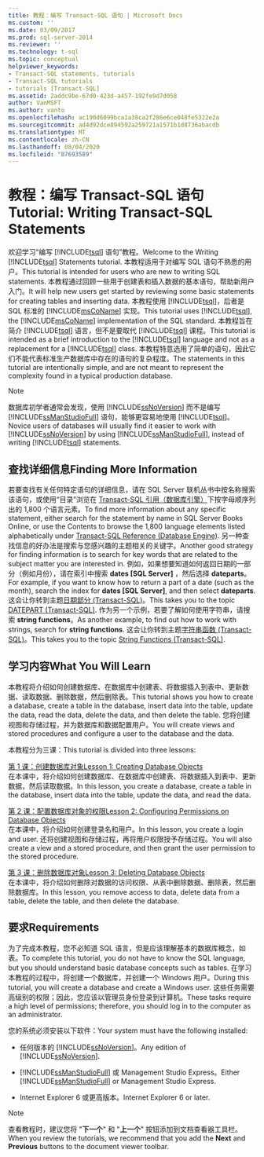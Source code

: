 ```yaml
---
title: 教程：编写 Transact-SQL 语句 | Microsoft Docs
ms.custom: ''
ms.date: 03/09/2017
ms.prod: sql-server-2014
ms.reviewer: ''
ms.technology: t-sql
ms.topic: conceptual
helpviewer_keywords:
- Transact-SQL statements, tutorials
- Transact-SQL tutorials
- tutorials [Transact-SQL]
ms.assetid: 2addc9be-67d0-423d-a457-192fe9d7d058
author: VanMSFT
ms.author: vanto
ms.openlocfilehash: ac190d6099bca1a38ca2f286e6ce048fe5322e2a
ms.sourcegitcommit: ad4d92dce894592a259721a1571b1d8736abacdb
ms.translationtype: MT
ms.contentlocale: zh-CN
ms.lasthandoff: 08/04/2020
ms.locfileid: "87693589"
---
```

# <a name="tutorial-writing-transact-sql-statements"></a><span data-ttu-id="61bf8-102">教程：编写 Transact-SQL 语句</span><span class="sxs-lookup"><span data-stu-id="61bf8-102">Tutorial: Writing Transact-SQL Statements</span></span>
  <span data-ttu-id="61bf8-103">欢迎学习“编写 [!INCLUDE[tsql](../includes/tsql-md.md)] 语句”教程。</span><span class="sxs-lookup"><span data-stu-id="61bf8-103">Welcome to the Writing [!INCLUDE[tsql](../includes/tsql-md.md)] Statements tutorial.</span></span> <span data-ttu-id="61bf8-104">本教程适用于对编写 SQL 语句不熟悉的用户。</span><span class="sxs-lookup"><span data-stu-id="61bf8-104">This tutorial is intended for users who are new to writing SQL statements.</span></span> <span data-ttu-id="61bf8-105">本教程通过回顾一些用于创建表和插入数据的基本语句，帮助新用户入门。</span><span class="sxs-lookup"><span data-stu-id="61bf8-105">It will help new users get started by reviewing some basic statements for creating tables and inserting data.</span></span> <span data-ttu-id="61bf8-106">本教程使用 [!INCLUDE[tsql](../includes/tsql-md.md)]，后者是 SQL 标准的 [!INCLUDE[msCoName](../includes/msconame-md.md)] 实现。</span><span class="sxs-lookup"><span data-stu-id="61bf8-106">This tutorial uses [!INCLUDE[tsql](../includes/tsql-md.md)], the [!INCLUDE[msCoName](../includes/msconame-md.md)] implementation of the SQL standard.</span></span> <span data-ttu-id="61bf8-107">本教程旨在简介 [!INCLUDE[tsql](../includes/tsql-md.md)] 语言，但不是要取代 [!INCLUDE[tsql](../includes/tsql-md.md)] 课程。</span><span class="sxs-lookup"><span data-stu-id="61bf8-107">This tutorial is intended as a brief introduction to the [!INCLUDE[tsql](../includes/tsql-md.md)] language and not as a replacement for a [!INCLUDE[tsql](../includes/tsql-md.md)] class.</span></span> <span data-ttu-id="61bf8-108">本教程特意选用了简单的语句，因此它们不能代表标准生产数据库中存在的语句的复杂程度。</span><span class="sxs-lookup"><span data-stu-id="61bf8-108">The statements in this tutorial are intentionally simple, and are not meant to represent the complexity found in a typical production database.</span></span>  
  
> [!NOTE]  
>  <span data-ttu-id="61bf8-109">数据库初学者通常会发现，使用 [!INCLUDE[ssNoVersion](../includes/ssnoversion-md.md)] 而不是编写 [!INCLUDE[ssManStudioFull](../includes/ssmanstudiofull-md.md)] 语句，能够更容易地使用 [!INCLUDE[tsql](../includes/tsql-md.md)]。</span><span class="sxs-lookup"><span data-stu-id="61bf8-109">Novice users of databases will usually find it easier to work with [!INCLUDE[ssNoVersion](../includes/ssnoversion-md.md)] by using [!INCLUDE[ssManStudioFull](../includes/ssmanstudiofull-md.md)], instead of writing [!INCLUDE[tsql](../includes/tsql-md.md)] statements.</span></span>  
  
## <a name="finding-more-information"></a><span data-ttu-id="61bf8-110">查找详细信息</span><span class="sxs-lookup"><span data-stu-id="61bf8-110">Finding More Information</span></span>  
 <span data-ttu-id="61bf8-111">若要查找有关任何特定语句的详细信息，请在 SQL Server 联机丛书中按名称搜索该语句，或使用“目录”浏览在 [Transact-SQL 引用（数据库引擎）](/sql/t-sql/language-reference)下按字母顺序列出的 1,800 个语言元素。</span><span class="sxs-lookup"><span data-stu-id="61bf8-111">To find more information about any specific statement, either search for the statement by name in SQL Server Books Online, or use the Contents to browse the 1,800 language elements listed alphabetically under [Transact-SQL Reference &#40;Database Engine&#41;](/sql/t-sql/language-reference).</span></span> <span data-ttu-id="61bf8-112">另一种查找信息的好办法是搜索与您感兴趣的主题相关的关键字。</span><span class="sxs-lookup"><span data-stu-id="61bf8-112">Another good strategy for finding information is to search for key words that are related to the subject matter you are interested in.</span></span> <span data-ttu-id="61bf8-113">例如，如果想要知道如何返回日期的一部分（例如月份），请在索引中搜索 **dates [SQL Server]** ，然后选择 **dateparts**。</span><span class="sxs-lookup"><span data-stu-id="61bf8-113">For example, if you want to know how to return a part of a date (such as the month), search the index for **dates [SQL Server]**, and then select **dateparts**.</span></span> <span data-ttu-id="61bf8-114">这会让你转到主题[日期部分 (Transact-SQL)](/sql/t-sql/functions/datepart-transact-sql)。</span><span class="sxs-lookup"><span data-stu-id="61bf8-114">This takes you to the topic [DATEPART &#40;Transact-SQL&#41;](/sql/t-sql/functions/datepart-transact-sql).</span></span> <span data-ttu-id="61bf8-115">作为另一个示例，若要了解如何使用字符串，请搜索 **string functions**。</span><span class="sxs-lookup"><span data-stu-id="61bf8-115">As another example, to find out how to work with strings, search for **string functions**.</span></span> <span data-ttu-id="61bf8-116">这会让你转到主题[字符串函数 (Transact-SQL)](/sql/t-sql/functions/string-functions-transact-sql)。</span><span class="sxs-lookup"><span data-stu-id="61bf8-116">This takes you to the topic [String Functions &#40;Transact-SQL&#41;](/sql/t-sql/functions/string-functions-transact-sql).</span></span>  
  
## <a name="what-you-will-learn"></a><span data-ttu-id="61bf8-117">学习内容</span><span class="sxs-lookup"><span data-stu-id="61bf8-117">What You Will Learn</span></span>  
 <span data-ttu-id="61bf8-118">本教程将介绍如何创建数据库、在数据库中创建表、将数据插入到表中、更新数据、读取数据、删除数据，然后删除表。</span><span class="sxs-lookup"><span data-stu-id="61bf8-118">This tutorial shows you how to create a database, create a table in the database, insert data into the table, update the data, read the data, delete the data, and then delete the table.</span></span> <span data-ttu-id="61bf8-119">您将创建视图和存储过程，并为数据库和数据配置用户。</span><span class="sxs-lookup"><span data-stu-id="61bf8-119">You will create views and stored procedures and configure a user to the database and the data.</span></span>  
  
 <span data-ttu-id="61bf8-120">本教程分为三课：</span><span class="sxs-lookup"><span data-stu-id="61bf8-120">This tutorial is divided into three lessons:</span></span>  
  
 [<span data-ttu-id="61bf8-121">第 1 课：创建数据库对象</span><span class="sxs-lookup"><span data-stu-id="61bf8-121">Lesson 1: Creating Database Objects</span></span>](lesson-1-creating-database-objects.md)  
 <span data-ttu-id="61bf8-122">在本课中，将介绍如何创建数据库、在数据库中创建表、将数据插入到表中、更新数据，然后读取数据。</span><span class="sxs-lookup"><span data-stu-id="61bf8-122">In this lesson, you create a database, create a table in the database, insert data into the table, update the data, and read the data.</span></span>  
  
 [<span data-ttu-id="61bf8-123">第 2 课：配置数据库对象的权限</span><span class="sxs-lookup"><span data-stu-id="61bf8-123">Lesson 2: Configuring Permissions on Database Objects</span></span>](lesson-2-configuring-permissions-on-database-objects.md)  
 <span data-ttu-id="61bf8-124">在本课中，将介绍如何创建登录名和用户。</span><span class="sxs-lookup"><span data-stu-id="61bf8-124">In this lesson, you create a login and user.</span></span> <span data-ttu-id="61bf8-125">还将创建视图和存储过程，再将用户权限授予存储过程。</span><span class="sxs-lookup"><span data-stu-id="61bf8-125">You will also create a view and a stored procedure, and then grant the user permission to the stored procedure.</span></span>  
  
 [<span data-ttu-id="61bf8-126">第 3 课：删除数据库对象</span><span class="sxs-lookup"><span data-stu-id="61bf8-126">Lesson 3: Deleting Database Objects</span></span>](lesson-3-1-deleting-database-objects.md)  
 <span data-ttu-id="61bf8-127">在本课中，将介绍如何删除对数据的访问权限、从表中删除数据、删除表，然后删除数据库。</span><span class="sxs-lookup"><span data-stu-id="61bf8-127">In this lesson, you remove access to data, delete data from a table, delete the table, and then delete the database.</span></span>  
  
## <a name="requirements"></a><span data-ttu-id="61bf8-128">要求</span><span class="sxs-lookup"><span data-stu-id="61bf8-128">Requirements</span></span>  
 <span data-ttu-id="61bf8-129">为了完成本教程，您不必知道 SQL 语言，但是应该理解基本的数据库概念，如表。</span><span class="sxs-lookup"><span data-stu-id="61bf8-129">To complete this tutorial, you do not have to know the SQL language, but you should understand basic database concepts such as tables.</span></span> <span data-ttu-id="61bf8-130">在学习本教程的过程中，将创建一个数据库，并创建一个 Windows 用户。</span><span class="sxs-lookup"><span data-stu-id="61bf8-130">During this tutorial, you will create a database and create a Windows user.</span></span> <span data-ttu-id="61bf8-131">这些任务需要高级别的权限；因此，您应该以管理员身份登录到计算机。</span><span class="sxs-lookup"><span data-stu-id="61bf8-131">These tasks require a high level of permissions; therefore, you should log in to the computer as an administrator.</span></span>  
  
 <span data-ttu-id="61bf8-132">您的系统必须安装以下软件：</span><span class="sxs-lookup"><span data-stu-id="61bf8-132">Your system must have the following installed:</span></span>  
  
-   <span data-ttu-id="61bf8-133">任何版本的 [!INCLUDE[ssNoVersion](../includes/ssnoversion-md.md)]。</span><span class="sxs-lookup"><span data-stu-id="61bf8-133">Any edition of [!INCLUDE[ssNoVersion](../includes/ssnoversion-md.md)].</span></span>  
  
-   <span data-ttu-id="61bf8-134">[!INCLUDE[ssManStudioFull](../includes/ssmanstudiofull-md.md)] 或 Management Studio Express。</span><span class="sxs-lookup"><span data-stu-id="61bf8-134">Either [!INCLUDE[ssManStudioFull](../includes/ssmanstudiofull-md.md)] or Management Studio Express.</span></span>  
  
-   <span data-ttu-id="61bf8-135">Internet Explorer 6 或更高版本。</span><span class="sxs-lookup"><span data-stu-id="61bf8-135">Internet Explorer 6 or later.</span></span>  
  
> [!NOTE]  
>  <span data-ttu-id="61bf8-136">查看教程时，建议您将 "**下一个**" 和 "**上一个**" 按钮添加到文档查看器工具栏。</span><span class="sxs-lookup"><span data-stu-id="61bf8-136">When you review the tutorials, we recommend that you add the **Next** and **Previous** buttons to the document viewer toolbar.</span></span>  
  
  
